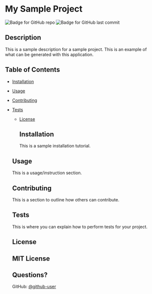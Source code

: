 # My Sample Project
  ![Badge for GitHub repo](https://img.shields.io/github/languages/top/github-user/my-github-repository?style=flat&logo=appveyor) ![Badge for GitHub last commit](https://img.shields.io/github/last-commit/github-user/my-github-repository?style=flat&logo=appveyor)
  
  ## Description   
  This is a sample description for a sample project. This is an example of what can be generated with this application.
  ## Table of Contents
* [Installation](#installation)
* [Usage](#usage)
* [Contributing](#contributing)
* [Tests](#tests)
  * [License](#license)
    ## Installation    
    This is a sample installation tutorial.
  ## Usage 
  This is a usage/instruction section.
  ## Contributing
  This is a section to outline how others can contribute.
  ## Tests
  This is where you can explain how to perform tests for your project.
  ## License
  MIT License
  ---
  
  ## Questions? 
  GitHub: [@github-user](https://api.github.com/users/github-user)